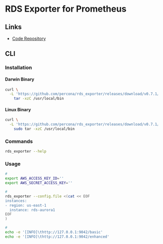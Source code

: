 # RDS Exporter for Prometheus

<!--
https://github.com/pavanyadavalli/koku/tree/main/openshift/buildenv/rdsexporter
https://github.com/kuny1240/Insight_Project/tree/master/configs
-->

## Links

- [Code Repository](https://github.com/percona/rds_exporter)

## CLI

### Installation

#### Darwin Binary

```sh
curl \
  -L 'https://github.com/percona/rds_exporter/releases/download/v0.7.1/rds_exporter_darwin_amd64.tar.gz' | \
    tar -xzC /usr/local/bin
```

#### Linux Binary

```sh
curl \
  -L 'https://github.com/percona/rds_exporter/releases/download/v0.7.1/rds_exporter_linux_amd64.tar.gz' | \
    sudo tar -xzC /usr/local/bin
```

### Commands

```sh
rds_exporter --help
```

### Usage

```sh
#
export AWS_ACCESS_KEY_ID=''
export AWS_SECRET_ACCESS_KEY=''

#
rds_exporter --config.file <(cat << EOF
instances:
- region: us-east-1
  instance: rds-aurora1
EOF
)

#
echo -e '[INFO]\thttp://127.0.0.1:9042/basic'
echo -e '[INFO]\thttp://127.0.0.1:9042/enhanced'
```

<!--
- region: us-east-1
  instance: rds-aurora1
  aws_access_key: $AWS_ACCESS_KEY_ID
  aws_secret_key: $AWS_SECRET_ACCESS_KEY
  disable_basic_metrics: true
  disable_enhanced_metrics: false
-->
